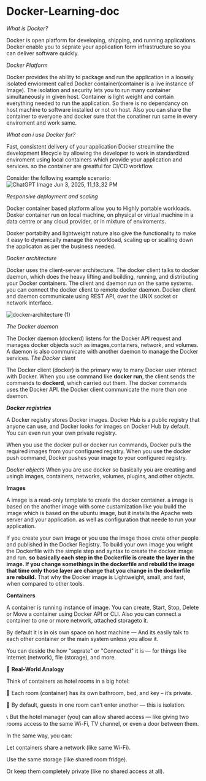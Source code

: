 # Docker-Learning-doc


*What is Docker?*

Docker is open platform for developing, shipping, and running applications. Docker enable you to seprate your application form infrastructure so you can deliver software quickly.

*Docker Platform*

Docker provides the ability to package and run the application in a loosely isolated enviorment called Docker container(container is a live instance of Image). The isolation and security lets you to run many container simultaneously in given host. Container is light weight and contain everything needed to run the application. So there is no dependancy on host machine to software installed or not on host. Also you can share the container to everyone and docker sure that the conatiner run same in every enviroment and work same.

*What can i use Docker for?*

Fast, consistent delivery of your application
Docker streamline the development lifecycle by allowing the developer to work in standardized enviroment using local containers which provide your application and services. so the container are greatful for CI/CD workflow.

Consider the following example scenario:
![ChatGPT Image Jun 3, 2025, 11_13_32 PM](https://github.com/user-attachments/assets/686a4d71-3963-4f92-8a3a-0e6241ff75ca)


*Responsive deployment and scaling*

Docker container based platform allow you to Highly portable workloads. Doxker container run on local machine, on physical or virtual machine in a data centre or any cloud provider, or in mixture of enviroments.

Doxker portabilty and lightweight nature also give the functionality to make it easy to dynamically manage the wporkload, scaling up or scalling down the applicaton as per the business needed.

*Docker architecture*

Docker uses the client-server architecture. The docker client talks to docker daemon, which does the heavy lifting and building, running, and distributing your Docker containers. The client and daemon run on the same systems. you can connect the docker client to remote docker daemon. Docker client and daemon communicate using REST API, over the UNIX socket or network interface. 

![docker-architecture (1)](https://github.com/user-attachments/assets/e9a87e24-8dbf-45ad-97b6-493737b645e7)

*The Docker daemon*

The Docker daemon (dockerd) listens for the Docker API request and manages docker objects such as images,containers, network, and volumes. A daemon is also communicate with another daemon to manage the Docker services.
*The Docker client*

The Docker client (docker) is the primary way to many Docker user interact with Docker. When you use command like **docker run**, the client sends the commands to **dockerd**, which carried out them. The docker commands uses the Docker API. the Docker client communicate the more than one daemon.

***Docker registries***

A Docker registry stores Docker images. Docker Hub is a public registry that anyone can use, and Docker looks for images on Docker Hub by default. You can even run your own private registry.

When you use the docker pull or docker run commands, Docker pulls the required images from your configured registry. When you use the docker push command, Docker pushes your image to your configured registry.

*Docker objects*
When you are use docker so basically you are creating and usingb images, containers, networks, volumes, plugins, and other objects.

**Images**

A image is a read-only template to create the docker container. a image is based on the another image with some custamization like you build the image which is based on the ubuntu image, but it installs the Apache web server and your application. as well as configuration that neede to run your application.

If you create your own image or you use the image those crete other people and published in the Docker Registry. To build your own image you wright the Dockerfile with the simple step and syntax to create the docker image and run. **so basically each step in the Dockerfile is create the layer in the image. If you change somethings in the dockerfile and rebuild the image that time only those layer are change that you change in the dockerfile are rebuild.** That why the Docker image is Lightweight, small, and fast, when compared to other tools.

**Containers**

A container is running instance of image. You can create, Start, Stop, Delete or Move a container using Docker API or CLI. Also you can connect a container to one or more network, attached storageto it.

By default it is in ois own space on host machine — And its easily talk to each other container or the main system unless you allow it.

You can deside the how "seprate" or "Connected" it is — for things like internet (network), file (storage), and more.

🧳 **Real-World Analogy**

Think of containers as hotel rooms in a big hotel:

🏨 Each room (container) has its own bathroom, bed, and key – it’s private.

🚪 By default, guests in one room can’t enter another — this is isolation.

📞 But the hotel manager (you) can allow shared access — like giving two rooms access to the same Wi-Fi, TV channel, or even a door between them.

In the same way, you can:

Let containers share a network (like same Wi-Fi).

Use the same storage (like shared room fridge).

Or keep them completely private (like no shared access at all).

